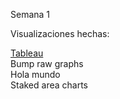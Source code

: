 Semana 1

Visualizaciones hechas:

<a href="https://danielacanette.github.io/infovis/s1/tableau.html">Tableau <a><br>
Bump raw graphs <br>
Hola mundo <br>
Staked area charts <br>
